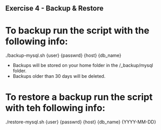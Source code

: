 ## Exercise 4 - Backup & Restore

# To backup run the script with the following info:
./backup-mysql.sh {user} {passwrd} {host} {db_name}

* Backups will be stored on your home folder in the /_backup/mysql folder.
* Backups older than 30 days will be deleted.

# To restore a backup run the script with teh following info:
./restore-mysql.sh {user} {passwrd} {host} {db_name} {YYYY-MM-DD}
